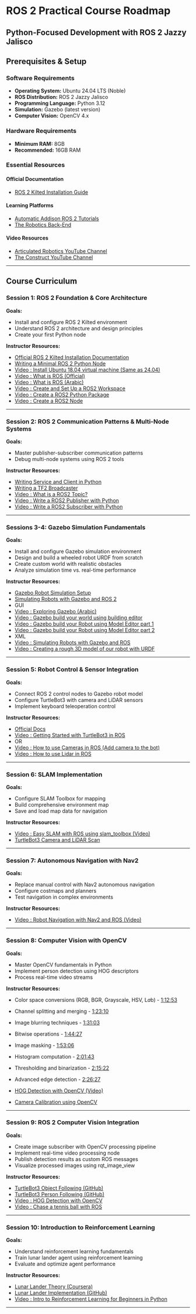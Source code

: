 # ROS 2 Practical Course Roadmap
## Python-Focused Development with ROS 2 Jazzy Jalisco

## Prerequisites & Setup

### Software Requirements
- **Operating System:** Ubuntu 24.04 LTS (Noble)
- **ROS Distribution:** ROS 2 Jazzy Jalisco
- **Programming Language:** Python 3.12
- **Simulation:** Gazebo (latest version)
- **Computer Vision:** OpenCV 4.x

### Hardware Requirements
- **Minimum RAM:** 8GB
- **Recommended:** 16GB RAM

### Essential Resources

#### Official Documentation
- [ROS 2 Kilted Installation Guide](https://docs.ros.org/en/kilted/Installation/Ubuntu-Install-Debs.html)

#### Learning Platforms
- [Automatic Addison ROS 2 Tutorials](https://automaticaddison.com/tutorials/)
- [The Robotics Back-End](https://roboticsbackend.com/category/ros2/)

#### Video Resources
- [Articulated Robotics YouTube Channel](https://www.youtube.com/c/ArticulatedRobotics)
- [The Construct YouTube Channel](https://www.youtube.com/c/TheConstruct)

---

## Course Curriculum

### **Session 1: ROS 2 Foundation & Core Architecture**
**Goals:**
- Install and configure ROS 2 Kilted environment
- Understand ROS 2 architecture and design principles
- Create your first Python node

**Instructor Resources:**
- [Official ROS 2 Kilted Installation Documentation](https://docs.ros.org/en/kilted/Installation/Ubuntu-Install-Debs.html)
- [Writing a Minimal ROS 2 Python Node](https://roboticsbackend.com/write-minimal-ros2-python-node/)
- [Video : Install Ubuntu 18.04 virtual machine (Same as 24.04)](https://youtu.be/O5Puwym7K5E?si=0dsnOFHyuJH0DVTR)
- [Video : What is ROS (Official)](https://vimeo.com/639236696?fl=pl&fe=sh)
- [Video : What is ROS (Arabic)](https://youtu.be/T-k9t3QsoT4?si=poekwSINkc2Z1Q87)
- [Video : Create and Set Up a ROS2 Workspace](https://youtu.be/3GbrKQ7G2P0?si=XIqFRde8GX3fLFhV)
- [Video : Create a ROS2 Python Package](https://youtu.be/iBGZ8LEvkCY?si=5bXdAt6zS8j9olTn)
- [Video : Create a ROS2 Node](https://youtu.be/wfCuPQ_6VbI?si=AiKajCo4dUkEC1NQ)


---

### **Session 2: ROS 2 Communication Patterns & Multi-Node Systems**
**Goals:**
- Master publisher-subscriber communication patterns
- Debug multi-node systems using ROS 2 tools

**Instructor Resources:**
- [Writing Service and Client in Python](https://docs.ros.org/en/kilted/Tutorials/Beginner-Client-Libraries/Writing-A-Simple-Py-Service-And-Client.html)
- [Writing a TF2 Broadcaster](https://docs.ros.org/en/kilted/Tutorials/Intermediate/Tf2/Writing-A-Tf2-Broadcaster-Py.html)
- [Video : What is a ROS2 Topic?](https://youtu.be/MwEXX6a-TWw?si=rTNI1aeoFoN7GcSR)
- [Video : Write a ROS2 Publisher with Python](https://youtu.be/Yy4OgGwEAj8?si=uacEtEGokvSVYafM)
- [Video : Write a ROS2 Subscriber with Python](https://youtu.be/od3JwOeyEXc?si=89stHMb8_-DHoplw)

---

### **Sessions 3-4: Gazebo Simulation Fundamentals**
**Goals:**
- Install and configure Gazebo simulation environment
- Design and build a wheeled robot URDF from scratch
- Create custom world with realistic obstacles
- Analyze simulation time vs. real-time performance

**Instructor Resources:**
- [Gazebo Robot Simulation Setup](https://gazebosim.org/docs/ionic/tutorials/)
- [Simulating Robots with Gazebo and ROS 2](https://automaticaddison.com/how-to-simulate-a-robot-using-gazebo-and-ros-2/)
- GUI
- [Video : Exploring Gazebo (Arabic)](https://youtu.be/KUMHqWTr9lc?si=YnIbCP7is9eGv5CB)
- [Video : Gazebo build your world using building editor](https://youtu.be/pM7jIxXXvFM?si=5aNFwk4vbrQRqaMf)
- [Video : Gazebo build your Robot using Model Editor part 1](https://youtu.be/xB8tJ9o4eNg?si=1TgZLW6cIuThp1rI)
- [Video : Gazebo build your Robot using Model Editor part 2](https://youtu.be/qT6Q2syd1M0?si=8mt7AEXkAlP5Hy0E)
- XML
- [Video : Simulating Robots with Gazebo and ROS](https://youtu.be/laWn7_cj434?si=AnXetkouMSYBD1J2)
- [Video : Creating a rough 3D model of our robot with URDF](https://youtu.be/BcjHyhV0kIs?si=CAZnlBHa6--odYt-)

---

### **Session 5: Robot Control & Sensor Integration**
**Goals:**
- Connect ROS 2 control nodes to Gazebo robot model
- Configure TurtleBot3 with camera and LiDAR sensors
- Implement keyboard teleoperation control

**Instructor Resources:**
- [Official Docs](https://emanual.robotis.com/docs/en/platform/turtlebot3/overview/)
- [Video : Getting Started with TurtleBot3 in ROS](https://youtu.be/e-7SlNDh8A8?si=2L79nas9mMkgUDcL)
- OR
- [Video : How to use Cameras in ROS (Add camera to the bot)](https://youtu.be/A3nw2M47K50?si=PA1_Z_GUaTtkPCXh)
- [Video : How to use Lidar in ROS](https://youtu.be/eJZXRncGaGM?si=n-MrKUWUJYSEjMrS)

---

### **Session 6: SLAM Implementation**
**Goals:**
- Configure SLAM Toolbox for mapping
- Build comprehensive environment map
- Save and load map data for navigation

**Instructor Resources:**
- [Video : Easy SLAM with ROS using slam_toolbox (Video)](https://youtu.be/ZaiA3hWaRzE?si=02UikckogA1UmWMv)
- [TurtleBot3 Camera and LiDAR Scan](https://youtu.be/3hswO5bAIK4?si=nP-mHU7tPEW4N1Ea)

---

### **Session 7: Autonomous Navigation with Nav2**
**Goals:**
- Replace manual control with Nav2 autonomous navigation
- Configure costmaps and planners
- Test navigation in complex environments

**Instructor Resources:**
- [Video : Robot Navigation with Nav2 and ROS (Video)](https://youtu.be/jkoGkAd0GYk?si=Y75rRRf4oD62-eJV)

---

### **Session 8: Computer Vision with OpenCV**
**Goals:**
- Master OpenCV fundamentals in Python
- Implement person detection using HOG descriptors
- Process real-time video streams

**Instructor Resources:**
- Color space conversions (RGB, BGR, Grayscale, HSV, L*a*b) - [1:12:53](https://www.youtube.com/watch?v=oXlwWbU8l2o&t=4373s)
- Channel splitting and merging - [1:23:10](https://www.youtube.com/watch?v=oXlwWbU8l2o&t=4990s)
- Image blurring techniques - [1:31:03](https://www.youtube.com/watch?v=oXlwWbU8l2o&t=5463s)
- Bitwise operations - [1:44:27](https://www.youtube.com/watch?v=oXlwWbU8l2o&t=6267s)
- Image masking - [1:53:06](https://www.youtube.com/watch?v=oXlwWbU8l2o&t=6786s)
- Histogram computation - [2:01:43](https://www.youtube.com/watch?v=oXlwWbU8l2o&t=7303s)
- Thresholding and binarization - [2:15:22](https://www.youtube.com/watch?v=oXlwWbU8l2o&t=8122s)
- Advanced edge detection - [2:26:27](https://www.youtube.com/watch?v=oXlwWbU8l2o&t=8787s)

- [HOG Detection with OpenCV (Video)](https://www.youtube.com/watch?v=UQRW4B4_nmU)

- [Camera Calibration using OpenCV](https://learnopencv.com/camera-calibration-using-opencv/)


---


### **Session 9: ROS 2 Computer Vision Integration**
**Goals:**
- Create image subscriber with OpenCV processing pipeline
- Implement real-time video processing node
- Publish detection results as custom ROS messages
- Visualize processed images using rqt_image_view

**Instructor Resources:**
- [TurtleBot3 Object Following (GitHub)](https://github.com/emirhancibir/turtlebot3_object_following)
- [TurtleBot3 Person Following (GitHub)](https://github.com/mmabas77/ros_ws)
- [Video : HOG Detection with OpenCV](https://www.youtube.com/watch?v=UQRW4B4_nmU)
- [Video : Chase a tennis ball with ROS](https://youtu.be/gISSSbYUZag?si=j64B1IBVucElRDiO)

---

### **Session 10: Introduction to Reinforcement Learning**
**Goals:**
- Understand reinforcement learning fundamentals
- Train lunar lander agent using reinforcement learning
- Evaluate and optimize agent performance

**Instructor Resources:**
- [Lunar Lander Theory (Coursera)](https://www.coursera.org/learn/unsupervised-learning-recommenders-reinforcement-learning/lecture/C9BJf/lunar-lander)
- [Lunar Lander Implementation (GitHub)](https://github.com/greyhatguy007/Machine-Learning-Specialization-Coursera/blob/main/C3%20-%20Unsupervised%20Learning%2C%20Recommenders%2C%20Reinforcement%20Learning/week3/C3W3A1/C3_W3_A1_Assignment.ipynb)
- [Video : Intro to Reinforcement Learning for Beginners in Python](https://youtu.be/Uc6qBg7mM2Y?si=I_DrdM6N2FauNrbb)

---

